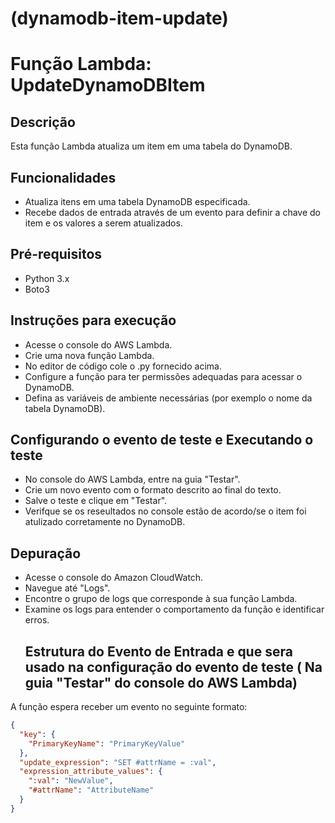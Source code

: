 # (dynamodb-item-update)
# Função Lambda: UpdateDynamoDBItem
## Descrição

Esta função Lambda atualiza um item em uma tabela do DynamoDB.

## Funcionalidades

- Atualiza itens em uma tabela DynamoDB especificada.
- Recebe dados de entrada através de um evento para definir a chave do item e os valores a serem atualizados.

## Pré-requisitos

- Python 3.x
- Boto3
  
## Instruções para execução

- Acesse o console do AWS Lambda.
- Crie uma nova função Lambda.
- No editor de código cole o .py fornecido acima.
- Configure a função para ter permissões adequadas para acessar o DynamoDB.
- Defina as variáveis de ambiente necessárias (por exemplo o nome da tabela DynamoDB).

## Configurando o evento de teste e Executando o teste

- No console do AWS Lambda, entre na guia "Testar".
- Crie um novo evento com o formato descrito ao final do texto.
- Salve  o teste e clique em "Testar".
- Verifque se os reseultados no console estão de acordo/se o item foi atulizado corretamente no DynamoDB.
## Depuração

- Acesse o console do Amazon CloudWatch.
- Navegue até "Logs".
- Encontre o grupo de logs que corresponde à sua função Lambda.
- Examine os logs para entender o comportamento da função e identificar erros.
  ## Estrutura do Evento de Entrada e que sera usado na configuração do evento de teste ( Na guia "Testar" do console do AWS Lambda)

A função espera receber um evento no seguinte formato: 
```json
{
  "key": {
    "PrimaryKeyName": "PrimaryKeyValue"
  },
  "update_expression": "SET #attrName = :val",
  "expression_attribute_values": {
    ":val": "NewValue",
    "#attrName": "AttributeName"
  }
}
